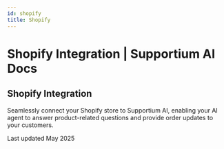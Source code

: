 ```yaml
---
id: shopify
title: Shopify
---
```


# Shopify Integration | Supportium AI Docs

## Shopify Integration

Seamlessly connect your Shopify store to Supportium AI, enabling your AI agent to answer product-related questions and provide order updates to your customers.

Last updated May 2025
